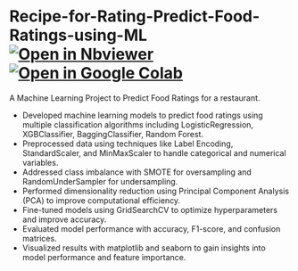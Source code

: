 # Recipe-for-Rating-Predict-Food-Ratings-using-ML [![Open in Nbviewer](https://img.shields.io/badge/Open%20in-Nbviewer-blue)](https://nbviewer.org/github/kkamal11/Recipe-for-Rating-Predict-Food-Ratings-using-ML/blob/main/21f2000804-notebook-t12024.ipynb) [![Open in Google Colab](https://img.shields.io/badge/Open%20in-Google%20Colab-blue?logo=googlecolab)](https://github.com/kkamal11/Recipe-for-Rating-Predict-Food-Ratings-using-ML/blob/main/21f2000804-notebook-t12024.ipynb)

A Machine Learning Project to Predict Food Ratings for a restaurant.


- Developed machine learning models to predict food ratings using multiple classification algorithms including LogisticRegression, XGBClassifier, BaggingClassifier, Random Forest.
- Preprocessed data using techniques like Label Encoding, StandardScaler, and MinMaxScaler to handle categorical and numerical variables.
- Addressed class imbalance with SMOTE for oversampling and RandomUnderSampler for undersampling.
- Performed dimensionality reduction using Principal Component Analysis (PCA) to improve computational efficiency.
- Fine-tuned models using GridSearchCV to optimize hyperparameters and improve accuracy.
- Evaluated model performance with accuracy, F1-score, and confusion matrices.
- Visualized results with matplotlib and seaborn to gain insights into model performance and feature importance.






